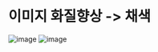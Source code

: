 # 이미지 화질향상 -> 채색
![image](https://user-images.githubusercontent.com/101509164/179908483-be20a751-8e22-46bb-b118-a3e9209e3e56.png)
![image](https://user-images.githubusercontent.com/101509164/179908627-82c567e1-a0f7-43e1-8ff4-2c7eb904eeb3.png)
